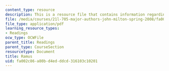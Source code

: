 ```yaml
---
content_type: resource
description: This is a resource file that contains information regarding ramus.
file: /media/courses/21l-705-major-authors-john-milton-spring-2008/fa002c86a80bd4edddcd316103c10201_MIT21L_705S08_ramus.pdf
file_type: application/pdf
learning_resource_types:
- Readings
ocw_type: OCWFile
parent_title: Readings
parent_type: CourseSection
resourcetype: Document
title: Ramus
uid: fa002c86-a80b-d4ed-ddcd-316103c10201
---
```

